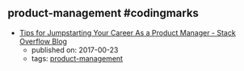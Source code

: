 product-management #codingmarks 
---
* [Tips for Jumpstarting Your Career As a Product Manager - Stack Overflow Blog](https://stackoverflow.blog/2017/06/23/tips-jumpstarting-career-product-manager/)
    * published on: 2017-00-23
    * tags: [product-management](../tags/product-management.md)
